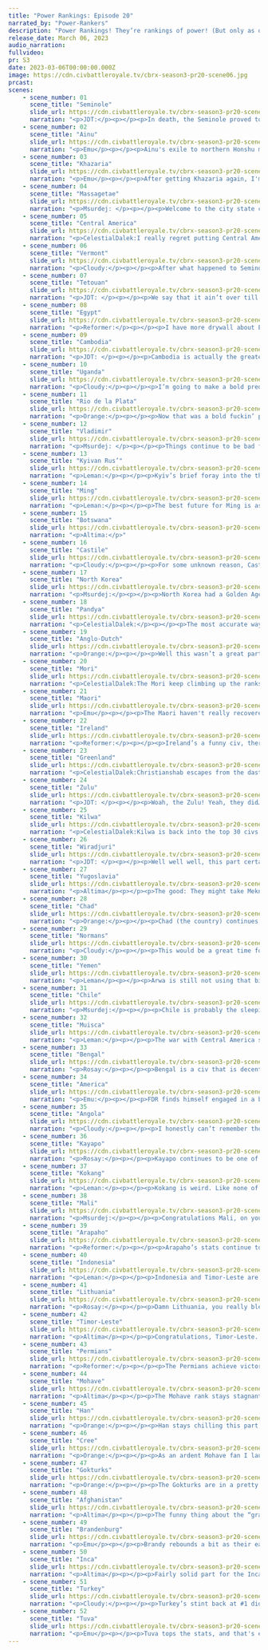 ```yaml
---
title: "Power Rankings: Episode 20"
narrated_by: "Power-Rankers"
description: "Power Rankings! They’re rankings of power! (But only as of the instant of the end of the previous episode, as these are not meant to be future predictions!) Power Rankings!"
release_date: March 06, 2023
audio_narration:
fullvideo:
pr: S3
date: 2023-03-06T00:00:00.000Z
image: https://cdn.civbattleroyale.tv/cbrx-season3-pr20-scene06.jpg
prcast:
scenes:
    - scene_number: 01
      scene_title: "Seminole"
      slide_url: https://cdn.civbattleroyale.tv/cbrx-season3-pr20-scene01.jpg
      narration: "<p>JDT:</p><p></p><p>In death, the Seminole proved to be more entertaining than they ever were or would have been in life. With their dying breaths, the shamans of the crocoboys cursed the lands of the Everglades, gripping the US with an untimely curse, and Micanopy’s death has caused a mass uprising across large swathes of the US’s tropical regions. The Seminole weren’t expected to be a big power in any means. However, even said expectation was tempered when the USA decided to larp and seized Apopka within the first 5 parts. From then on, the Seminole bided their time in their reservation in the Everglades, watching the world go by and becoming a contender for most boring civ. With their death, and their last gasp suffocating the USA however, I can say this - Micanopy, you have firmly fought out from the ranks of the most boring with the final uprising. If this harkens the fall from grace of the USA, then how fitting would it be that it comes from one of the tribes that were sturdiest against them in real life. F. </p>"
    - scene_number: 02
      scene_title: "Ainu"
      slide_url: https://cdn.civbattleroyale.tv/cbrx-season3-pr20-scene02.jpg
      narration: "<p>Emu</p><p></p><p>Ainu's exile to northern Honshu may be just about at its end, as their southern neighbors who decided they didn't want to settle the region for so long decide they actually do want it very much and are willing to straight up murder Shakushain for it. There's not really much at all to say about Ainu, they lived up to everyone's expectations pretty much exactly. There was no way they weren't going to end up severely boxed in.</p>"
    - scene_number: 03
      scene_title: "Khazaria"
      slide_url: https://cdn.civbattleroyale.tv/cbrx-season3-pr20-scene03.jpg
      narration: "<p>Emu</p><p></p><p>After getting Khazaria again, I'm beginning to think Bulan and I are trapped in the same hell. Bulan gained a city-state friend in Tomyris this week, but I'm not really sure how much that will help them in a practical sense. I gained the motivation to finish editing some video that had been sitting on my hard drive for a few months this week, but I'm not sure how much that will help me in a practical sense. Bulan has a trireme, though, and I don't, so I think he's winning this one so far.</p>"
    - scene_number: 04
      scene_title: "Massagetae"
      slide_url: https://cdn.civbattleroyale.tv/cbrx-season3-pr20-scene04.jpg
      narration: "<p>Msurdej: </p><p></p><p>Welcome to the city state club Tomyris. After your double dealt beatdown brought to you by Tuva and the Permians, you now only have the city of Asir to their name. This means you’ll probably die either to Afghanistan or Turkey. So enjoy the last bits of life you have, you won’t have them for long.</p>"
    - scene_number: 05
      scene_title: "Central America"
      slide_url: https://cdn.civbattleroyale.tv/cbrx-season3-pr20-scene05.jpg
      narration: "<p>CelestialDalek:I really regret putting Central America in 10th in part 0. Let’s look on the bright side: they have their capital. Somehow. They have good tech for a rump state, a dead army, a dead navy, and a graveyard of dead dreams. They will die soon. But Morazon has ensured that their death will not be today, because the power rankings release on Mondays and episodes on Tuesdays.</p>"
    - scene_number: 06
      scene_title: "Vermont"
      slide_url: https://cdn.civbattleroyale.tv/cbrx-season3-pr20-scene06.jpg
      narration: "<p>Cloudy:</p><p></p><p>After what happened to Seminole,Vermont had better believe that they’re next.</p>"
    - scene_number: 07
      scene_title: "Tetouan"
      slide_url: https://cdn.civbattleroyale.tv/cbrx-season3-pr20-scene07.jpg
      narration: "<p>JDT: </p><p></p><p>We say that it ain’t over till the fat lady sings. Unfortunately for the Tetouan, the fat lady is singing rather hard right about now. Sayyida has lost her home base, and is now confined to a meager territory around the city of Sale. Surrounded completely by the Malians, Normans and Castillians, two of which could crush her in a dime, it's looking rather grim for our favourite female pirate. </p>"
    - scene_number: 08
      scene_title: "Egypt"
      slide_url: https://cdn.civbattleroyale.tv/cbrx-season3-pr20-scene08.jpg
      narration: "<p>Reformer:</p><p></p><p>I have more drywall about Egypt than I- Fuck, I did it again!</p>"
    - scene_number: 09
      scene_title: "Cambodia"
      slide_url: https://cdn.civbattleroyale.tv/cbrx-season3-pr20-scene09.jpg
      narration: "<p>JDT: </p><p></p><p>Cambodia is actually the greatest civ in the game. Wanna know why? Because they’re an exercise in describing increasingly creative ways of saying “this civ did nothing.” Take this writeup for example. I could give a very simple, “this civ did nothing and went up 2 ranks because 2 previously better civs are getting bodied,” but no, I am not doing that! I like to pad out and describe, and look, I did a quasi-meta analysis of the PRs while still accurately describing Cambodia’s position! Truly incredible! Best civ, 10/10, would have them again! </p>"
    - scene_number: 10
      scene_title: "Uganda"
      slide_url: https://cdn.civbattleroyale.tv/cbrx-season3-pr20-scene10.jpg
      narration: "<p>Cloudy:</p><p></p><p>I’m going to make a bold prediction: Uganda survives until total war. You heard it here first.</p>"
    - scene_number: 11
      scene_title: "Rio de la Plata"
      slide_url: https://cdn.civbattleroyale.tv/cbrx-season3-pr20-scene11.jpg
      narration: "<p>Orange:</p><p></p><p>Now that was a bold fuckin’ play wasn’t it Jose? To be fair it was probably the best play, seeing if they could attack the Incas while their army is off in the Pacific. Too bad Jose forgot that the Incas have a lot of production ready to push those waves back. Maybe if they focused down one city they could’ve done something, but it seems RDLP is just going to keep slipping further down. </p>"
    - scene_number: 12
      scene_title: "Vladimir"
      slide_url: https://cdn.civbattleroyale.tv/cbrx-season3-pr20-scene12.jpg
      narration: "<p>Msurdej: </p><p></p><p>Things continue to be bad for Vlad, but not as bad as you think. Sure, they keep losing cities to Lithuania, but the cities they’ve lost are mostly Siberian exclaves. The core remains strong, and continues to weather the assault while Lithuania is running lower and lower on troops. Can Vsevolod hold out long enough and secure his country’s (nominal) safety?</p>"
    - scene_number: 13
      scene_title: "Kyivan Rus’"
      slide_url: https://cdn.civbattleroyale.tv/cbrx-season3-pr20-scene13.jpg
      narration: "<p>Leman:</p><p></p><p>Kyiv’s brief foray into the thirties is over for now. Let’s see if enough other civs die for them to make it back there.</p>"
    - scene_number: 14
      scene_title: "Ming"
      slide_url: https://cdn.civbattleroyale.tv/cbrx-season3-pr20-scene14.jpg
      narration: "<p>Leman:</p><p></p><p>The best future for Ming is as a stepping stone on the Mori redemption arc.</p>"
    - scene_number: 15
      scene_title: "Botswana"
      slide_url: https://cdn.civbattleroyale.tv/cbrx-season3-pr20-scene15.jpg
      narration: "<p>Altima:</p>"
    - scene_number: 16
      scene_title: "Castile"
      slide_url: https://cdn.civbattleroyale.tv/cbrx-season3-pr20-scene16.jpg
      narration: "<p>Cloudy:</p><p></p><p>For some unknown reason, Castile holds steady despite facing a potentially disastrous Malian invasion. Maybe we’re just waiting to see if it’s actually as bad as it looks. But personally, I think they deserve a drop, because they’re all but certain to lose Burgos, even if the war stalls out after that. And when you only have four cities,* losing one of them is... kind of a big deal.</p><p></p><p>*Oviedo, a depopulated husk, barely counts. On the plus side though, if this new war prompts Isabella to make peace with Michael Collins, then they might actually keep it.</p>"
    - scene_number: 17
      scene_title: "North Korea"
      slide_url: https://cdn.civbattleroyale.tv/cbrx-season3-pr20-scene17.jpg
      narration: "<p>Msurdej:</p><p></p><p>North Korea had a Golden Age in this episode. Yay for them.</p>"
    - scene_number: 18
      scene_title: "Pandya"
      slide_url: https://cdn.civbattleroyale.tv/cbrx-season3-pr20-scene18.jpg
      narration: "<p>CelestialDalek:</p><p></p><p>The most accurate way to describe Pandya is probably “India’s toenail”. With little land, hopelessly outclassed military, and bad stats, there’s little hope left for the two fish on their icon to wreak havoc upon the world. It’s just a waiting game to see who will muster the effort to kill them.</p>"
    - scene_number: 19
      scene_title: "Anglo-Dutch"
      slide_url: https://cdn.civbattleroyale.tv/cbrx-season3-pr20-scene19.jpg
      narration: "<p>Orange:</p><p></p><p>Well this wasn’t a great part for William, gotta say. Though to be fair, what is a good part for the A-D? Is it just when they don’t get attacked? Or do they have to conquer something for it to be a good part? Maybe they’ll win a religious victory or something, honestly good on them for doing well in that department at least. </p>"
    - scene_number: 20
      scene_title: "Mori"
      slide_url: https://cdn.civbattleroyale.tv/cbrx-season3-pr20-scene20.jpg
      narration: "<p>CelestialDalek:The Mori keep climbing up the ranks by not being as awful as some of the other civs. They now have a good chance to take down the Ainu, assuming that they don’t peace out after screwing an easy invasion up. Civs have done much dumber, and the Ainu will be there for a while unless the Gokturks get to them. Is Mori good, though? No. They’re still far behind everyone else, even though they have tried to catch up. </p>"
    - scene_number: 21
      scene_title: "Maori"
      slide_url: https://cdn.civbattleroyale.tv/cbrx-season3-pr20-scene21.jpg
      narration: "<p>Emu</p><p></p><p>The Maori haven't really recovered after giving away that city on their home island, and I wouldn't really expect them to in the future either. I had high hopes for them, but by now it's very apparent they're far from the legendary performance of their mk2 predecessors, or even X1's New Zealand. I suppose a weak Oceania had to happen eventually.</p>"
    - scene_number: 22
      scene_title: "Ireland"
      slide_url: https://cdn.civbattleroyale.tv/cbrx-season3-pr20-scene22.jpg
      narration: "<p>Reformer:</p><p></p><p>Ireland’s a funny civ, there’s a lot going on but not much to talk about. They’re still fighting Castile, yes. Oviedo must be REALLY valuable considering how much the two are willing to sacrifice for it. In the meantime, America and Greenland, former foes, unite forces to beat up Ireland from the other end. A true spitroast. If only Greenland didn’t almost immediately peace out, and America sent more than 6 units over. At this rate the American war is gonna be a net positive, not that it matters much when everyone hates your guts anyway. Poor Michael.</p>"
    - scene_number: 23
      scene_title: "Greenland"
      slide_url: https://cdn.civbattleroyale.tv/cbrx-season3-pr20-scene23.jpg
      narration: "<p>CelestialDalek:Christianshab escapes from the dastardly clutches of Ireland’s military. Greenland does not deserve to get away with this. I had high hopes for them, but maybe they’ll do what they did in the test runs and take over Brandenburg. All they need to do is build up a tech lead over Ireland, conquer Ireland, take down the Anglo-Dutch, hold off Brandenburg in a land war briefly, take their island holdings, blitz through Castile, and then they might be a few ranks below Brandenburg. Greenland sweep!</p>"
    - scene_number: 24
      scene_title: "Zulu"
      slide_url: https://cdn.civbattleroyale.tv/cbrx-season3-pr20-scene24.jpg
      narration: "<p>JDT: </p><p></p><p>Woah, the Zulu! Yeah, they did… nothing… and… why am I feeling so sleepy…</p>"
    - scene_number: 25
      scene_title: "Kilwa"
      slide_url: https://cdn.civbattleroyale.tv/cbrx-season3-pr20-scene25.jpg
      narration: "<p>CelestialDalek:Kilwa is back into the top 30 civs! It’s time for a Kilwa sweep! They’re above the Zulu now! Could they wage war on anyone? Beats me! We didn’t see them all part because they aren’t doing anything! This just means they are building up to take over Brandenburg with their navy and then have Kayapo cede all their cities to them in a peace deal. Naysayers will be thrown over a Kilwan ship of their choosing.</p>"
    - scene_number: 26
      scene_title: "Wiradjuri"
      slide_url: https://cdn.civbattleroyale.tv/cbrx-season3-pr20-scene26.jpg
      narration: "<p>JDT: </p><p></p><p>Well well well, this part certainly was not a good one for the Wiradjuri. After rising up the ranks with the subjugation of the Maori, it all comes crashing down as the Timorese and Incans come pounding on their empire. Most of the pacific isles and the entirety of Papua have fallen to the two, split perfectly down the middle, and both nations retain statistically significant military forces by their doorstep. Their army is shot, and while the rest of their stats remain very strong, we simply don’t know if they are “strong enough to take on two great powers at once,” level strong. And yes, they now have a proper intrusion into their own turf in the form of Timorese North Australia. Prepare for some more bashing courtesy of the Inca, before a peace deal and some major licking of wounds. </p>"
    - scene_number: 27
      scene_title: "Yugoslavia"
      slide_url: https://cdn.civbattleroyale.tv/cbrx-season3-pr20-scene27.jpg
      narration: "<p>Altima</p><p></p><p>The good: They might take Meknes by sea, one boat at a time. They went up a rank, probably mostly from the statistical noise of other’s failures.</p><p></p><p>The mixed: They might breach the Anglo-Dutch, but probably not. They’re definitely losing those African holdings, but to be fair, they didn’t really matter much anyway.</p><p></p><p>The bad: Their stats are sliding. Nothing irreparable in theory, but not a great sign when you’re already losing turf on one front and stagnating against a weaker foe.</p>"
    - scene_number: 28
      scene_title: "Chad"
      slide_url: https://cdn.civbattleroyale.tv/cbrx-season3-pr20-scene28.jpg
      narration: "<p>Orange:</p><p></p><p>Chad (the country) continues to do the Chad (the term used for people but said ironically) thing of getting caught up in a war they can hardly fight, just some light squabbles with the Normans. At least their stats are better than the rest of Africa (if you ignore Angola), though that’s not saying much… Maybe they can finally get around to killing Egypt soon, that’d be neat.</p>"
    - scene_number: 29
      scene_title: "Normans"
      slide_url: https://cdn.civbattleroyale.tv/cbrx-season3-pr20-scene29.jpg
      narration: "<p>Cloudy:</p><p></p><p>This would be a great time for the Normans to attack... well, anyone except Chad, really. They could easily finish off Tetouan or snag a couple cities from Mali, but for whatever reason, they aren’t. They have the fourth largest army in the world, most of which is boats, and they’re trying to invade a civ with which they only share land borders. Ridiculous.</p>"
    - scene_number: 30
      scene_title: "Yemen"
      slide_url: https://cdn.civbattleroyale.tv/cbrx-season3-pr20-scene30.jpg
      narration: "<p>Leman</p><p></p><p>Arwa is still not using that bigass army for anything and it's starting to be concerning. As other armies around Yemen grow, the one they have isn’t looking quite as impressive as it once was. The really spooky thing is Yemen’s weirdly low production, which is one lower than Greenland! That means that even in a war, Yemen won’t be able to sustain troop production against a powerful opponent like Turkey or Afghanistan. One of those two problems has to be fixed. Yemen either has to use its large army for some conquest or fix that production problem, and soon.</p>"
    - scene_number: 31
      scene_title: "Chile"
      slide_url: https://cdn.civbattleroyale.tv/cbrx-season3-pr20-scene31.jpg
      narration: "<p>Msurdej:</p><p></p><p>Chile is probably the sleepiest of the South American at the moment. While Inca, RDLP, and Muisca are all at war, and Kayapo are busy building, Chile is living up to its namesake and chilling. While biding their time may seem silly, if Allende can strike when Rio De La Plata has exhausted its army, they might be able to sweep their enemy’s holdings.</p>"
    - scene_number: 32
      scene_title: "Muisca"
      slide_url: https://cdn.civbattleroyale.tv/cbrx-season3-pr20-scene32.jpg
      narration: "<p>Leman:</p><p></p><p>The war with Central America seems to be tipping decisively into Muisca’s favor. Central America is down to two measly cities (thanks to Muisca) and Guatemala City is flipping. It’s only a matter of time before Muisca makes its first elimination of the game and gets to start contesting America for Caribbean dominance!</p><p></p><p>Just kidding. Muisca peaced out at the last minute. lol </p>"
    - scene_number: 33
      scene_title: "Bengal"
      slide_url: https://cdn.civbattleroyale.tv/cbrx-season3-pr20-scene33.jpg
      narration: "<p>Rosay:</p><p></p><p>Bengal is a civ that is decent on its own, pretty mediocre when compared to its competition. Like don't get me wrong they're perfectly fine but when compared to an established Afghanistan and an emerging Timor Leste and Indonesia, Bengal is looking a little lacking. That's not to say that their situation isn't completely unsalvageable by any means, just that they're really going to need to get strategic so I'm going to spitball a few ideas and see if Bengal goes with any of them. </p><p></p><p>Idea number 1: Take Pandya, just brute force a rump out of the game, would definitely make the PRs lives easier </p><p></p><p>Idea number 2: Work on Kokang, play incrementally against Kokang, Bengal does have a slight military advantage so the could chip away a city at a time </p><p></p><p>Idea number 3: Invade Madagascar, look Africa is really weak this game so if Bengal shows up in there with a successful invasion they take the area by default</p>"
    - scene_number: 34
      scene_title: "America"
      slide_url: https://cdn.civbattleroyale.tv/cbrx-season3-pr20-scene34.jpg
      narration: "<p>Emu:</p><p></p><p>FDR finds himself engaged in a battle for Philly, and he takes out his anger at the fact that his supply lines don't reach by taking Cuscowilla. This unites the American core with its Caribbean possessions. Manifest Destiny still looks very achievable, but the window isn't looking very big now. America is probably the weakest contender for North America at the moment, but they are still a contender. It really says a lot about the continent that they have four top 20 civs at this stage in the game.</p>"
    - scene_number: 35
      scene_title: "Angola"
      slide_url: https://cdn.civbattleroyale.tv/cbrx-season3-pr20-scene35.jpg
      narration: "<p>Cloudy:</p><p></p><p>I honestly can’t remember the last time Angola did something. Can you?</p>"
    - scene_number: 36
      scene_title: "Kayapo"
      slide_url: https://cdn.civbattleroyale.tv/cbrx-season3-pr20-scene36.jpg
      narration: "<p>Rosay:</p><p></p><p>Kayapo continues to be one of if not the goofiest civ this run as they seem to have forgotten that they are in a domination only game, yet are (debatably) the 2nd best civ in South America due to tech advantage alone. Despite Turkey closing that gap, Kayapo's raw technological prowess (and to a lesser extent, their high production) simply cannot be ignored, and unlike some civs, Kayapo has terrain to protect them. There is actually a new opportunity that is arising however in the form of Rio de La Plata's last stand against the Inca. The Incan cities of Machu and Sao Salvador are currently under attack by a desperate Rio de La Plata, and this could actually be a huge opportunity for Kayapo. Rio de La Plata is probably going to take at least Machu with heavy losses, and that might result in just enough of a warmonger penalty for Kayapo to declare war on Rio and take Machu for themselves, followed by the entirety of Rio De La Plata. There is actual precedent for this too with Brazil, and Kayapo's troops are already in position so this might actually happen.</p>"
    - scene_number: 37
      scene_title: "Kokang"
      slide_url: https://cdn.civbattleroyale.tv/cbrx-season3-pr20-scene37.jpg
      narration: "<p>Leman:</p><p></p><p>Kokang is weird. Like none of their stats are bad but none of them are incredible either? They’ve got a bunch of really strong neighbors, few expansion opportunities, and seem to have a lot of vulnerable cities (see the recent war with Indonesia). That being said, their science is top ten, they have an above average number of cities, and a top fifteenish army and production. Putting all that together, I never really know where to rank them. I know its somewhere in the teens but I waffle on exactly where. I hope they have a nice, decisive war with Han or someone so I can know the answer to this question finally, but until then, I guess 16th is good for now.</p>"
    - scene_number: 38
      scene_title: "Mali"
      slide_url: https://cdn.civbattleroyale.tv/cbrx-season3-pr20-scene38.jpg
      narration: "<p>Msurdej:</p><p></p><p>Congratulations Mali, on your first capital of the game. With the capture of Tetouan, and their subsequent capitulation, Mali has proven themselves to be capable warriors. And they show no signs of stopping, hoping to conquer Castile and control the entrance to the Mediterranean. While it seems like they have the clear advantage in military and production, it remains to be seen whether Sundiata will be able to bring his force to bear.</p>"
    - scene_number: 39
      scene_title: "Arapaho"
      slide_url: https://cdn.civbattleroyale.tv/cbrx-season3-pr20-scene39.jpg
      narration: "<p>Reformer:</p><p></p><p>Arapaho’s stats continue to fall while their neighbors all continue to fight wars, whether offensive or defensive. Normally when a civ of this size is turtling, you’d expect their stats comparatively to improve. Arapaho is managing to be both horribly inactive while failing to keep up. It’d make me sad if I hadn’t disliked the civ from the get-go. Anyway, for opportunities…I’d probably go for Cree, but even that’d probably be a defeat despite Cree already fighting two great powers. </p>"
    - scene_number: 40
      scene_title: "Indonesia"
      slide_url: https://cdn.civbattleroyale.tv/cbrx-season3-pr20-scene40.jpg
      narration: "<p>Leman:</p><p></p><p>Indonesia and Timor-Leste are still our rising stars from Oceania. While Timor-Leste has better science and production, Indonesia has a few more cities and a much bigger military, and is no slouch in its other stats either. We’re a little disappointed that Indonesia didn’t capture Muse a part ago, and then didn’t really do much this part, but as long as the stats keep up with their powerful neighbors, Indonesia is in a really good spot.</p>"
    - scene_number: 41
      scene_title: "Lithuania"
      slide_url: https://cdn.civbattleroyale.tv/cbrx-season3-pr20-scene41.jpg
      narration: "<p>Rosay:</p><p></p><p>Damn Lithuania, you really blew it. Lithuania's rank drops to the lowest point since part 1, after failing horrendously in taking anything off of Vladimir, the Permians have stepped in and have actually managed to swipe a few cities. Hell even Tuva got a piece of the action this part taking a free city in northern siberia. Now Lithuania's military has been horribly gutted and vultures like the Kyivan Rus or actual present dangers like Brandenburg could cause serious damage to the Lithuanian core. If I had to name one thing that went right for Lithuania this part it's that they made some progress on T'ver, that's it.</p>"
    - scene_number: 42
      scene_title: "Timor-Leste"
      slide_url: https://cdn.civbattleroyale.tv/cbrx-season3-pr20-scene42.jpg
      narration: "<p>Altima</p><p></p><p>Congratulations, Timor-Leste. You have successfully done what no other Civ in your region has done this early on, and breached into Superfortress Australia, and held your gains in actual combat. Next question; what now? Can you carpet up the beachhead in advance of future conflict with Wiradjuri, who will surely want to take the north once their current hellfight with the Inca ends? Will you take the fight on the seas to Indonesia, to halt the growth of a potential future rival in the bud? Maybe the Inca? Either way, it is time to build up. You’ve little time to savor your four point swing, there’s too much still to do.</p>"
    - scene_number: 43
      scene_title: "Permians"
      slide_url: https://cdn.civbattleroyale.tv/cbrx-season3-pr20-scene43.jpg
      narration: "<p>Reformer:</p><p></p><p>The Permians achieve victories on all fronts, first reducing Massagetae to a city-state on the Caspian, then taking two Lithuanian cities. And seeing as their stats are on the rise as well, raising them back to the top 10 for the first time since Part 9 seems apt. They had their struggles, and they’ve come out stronger, but the struggle is far from over. Tuva, a #1 candidate, still stands to the east. Lithuania, one of the strongest civs on the cylinder since the dawn of time, is attempting to breach through Vladimir to properly border Perm. And, of course, with Massagetae gone, Afghanistan is a neighbor to the south now. The time of weak neighbors is over, and the next war for Perm must be a war against a fellow top 10 civ…and I don’t like their odds against any option. We’ll have to wait and see.</p>"
    - scene_number: 44
      scene_title: "Mohave"
      slide_url: https://cdn.civbattleroyale.tv/cbrx-season3-pr20-scene44.jpg
      narration: "<p>Altima</p><p></p><p>The Mohave rank stays stagnant into their war against the Cree. While they’ve taken some early clay, the rough terrain stands to seriously impede their further moves even with two other relevant powers fighting alongside them, and Wabasca as a city is just not worth a rank alone.  If they can push out past the myriad mountains in the coming part, we’ll have more to say, but for now, the war is too young.</p>"
    - scene_number: 45
      scene_title: "Han"
      slide_url: https://cdn.civbattleroyale.tv/cbrx-season3-pr20-scene45.jpg
      narration: "<p>Orange:</p><p></p><p>Han stays chilling this part, just consolidating and growing their recent conquests. They are pretty safe to attack despite the other powers on their borders, they’ve shown enough of that in wars already, so it seems their best bet right now is to try and move into Korea and Japan. Either way though, they are the happiest civ so they are clearly doing something right and I shouldn’t tell them what to do. :)</p>"
    - scene_number: 46
      scene_title: "Cree"
      slide_url: https://cdn.civbattleroyale.tv/cbrx-season3-pr20-scene46.jpg
      narration: "<p>Orange:</p><p></p><p>As an ardent Mohave fan I laugh as Poundmaker tumbles out of their second place standing. Though I must note that they still do have insane production and don’t have the happiness issues Mohave is struggling with (Altima didn’t say but they are at -13 rn). However, that unhappiness in their attacker isn’t going to change the fact that they have 10k more troops and are gaining a further lead in tech. Will they manage to build troops fast enough to beat back the stronger horde?</p>"
    - scene_number: 47
      scene_title: "Gokturks"
      slide_url: https://cdn.civbattleroyale.tv/cbrx-season3-pr20-scene47.jpg
      narration: "<p>Orange:</p><p></p><p>The Gokturks are in a pretty prime position at this point, they are quickly consolidating the Bering Strait and are working on attacking the Cree now. Only thing that is an issue really is their tech, 8 below Poundmaker, which is pretty significant at this point in the game. But for now, they do have the production and men to keep fighting as much as they need to, and it seems the only thing that’s going to stop them now is a joint Tuva-Han attack from behind.</p>"
    - scene_number: 48
      scene_title: "Afghanistan"
      slide_url: https://cdn.civbattleroyale.tv/cbrx-season3-pr20-scene48.jpg
      narration: "<p>Altima</p><p></p><p>The funny thing about the “graveyard of Empires” bit is that the factors that go into that nickname also make it kinda ass to push out of, as can be seen by their failure to breach the weaker Kokang because of all these mountains and hills. They’re still a strong civ, but what they can do with that strength remains to be seen.</p>"
    - scene_number: 49
      scene_title: "Brandenburg"
      slide_url: https://cdn.civbattleroyale.tv/cbrx-season3-pr20-scene49.jpg
      narration: "<p>Emu</p><p></p><p>Brandy rebounds a bit as their eastern neighbor falters in their fight to make their way to the Urals. Europe is strange this game—there are plenty of civs I could identify as powerhouses (powerhice?), but none of them are really doing much of anything. Nonetheless, I have to recognize Fred-Willy as the leader in the fight for Europe. It remains to be seen whether they'll ever actually conquer Europe, but I don't think any other power indigenous to the continent will ever have it in them to pierce into the heart of our German frontrunner.</p>"
    - scene_number: 50
      scene_title: "Inca"
      slide_url: https://cdn.civbattleroyale.tv/cbrx-season3-pr20-scene50.jpg
      narration: "<p>Altima</p><p></p><p>Fairly solid part for the Inca. They’ve taken a large swathe of Wiradjuran island holdings, and now stand within sight of Australia proper, though an actual assault on the continent is probably out of the cards for now. Still, there are some issues on the docket; the last-ditch Rio assault on Machu actually stands more of a chance than it has any right to, and the Kayapo continue to be a scary question mark standing right on their border. Rio probably won’t breach Machu, and Kayapo will probably stay sleepy and under-armed, but these are still factors to consider. The world’s Inca’s oyster, but we’ll have to see what they make of it; how much more Wiradjuri clay they can make off with, and if they can hold their isolated holdings on the Rio border.</p>"
    - scene_number: 51
      scene_title: "Turkey"
      slide_url: https://cdn.civbattleroyale.tv/cbrx-season3-pr20-scene51.jpg
      narration: "<p>Cloudy:</p><p></p><p>Turkey’s stint back at #1 didn’t last long, but we did decided to keep them in #2, given their extremely strong science—now only two beakers behind the Kayapo—and their well-rounded stats in other areas. That said, this episode marked the first time Yemen had more troops than Turkey, which is a warning sign, given that Yemen has already had a large army on Turkey’s sudden border for some time. If Arwa al-Sulayhi were to attack soon—and the relative army sizes increase the probability that she will do so—then Turkey could be in trouble.</p>"
    - scene_number: 52
      scene_title: "Tuva"
      slide_url: https://cdn.civbattleroyale.tv/cbrx-season3-pr20-scene52.jpg
      narration: "<p>Emu</p><p></p><p>Tuva tops the stats, and that's enough to catapult them from bronze to gold this part. The stability of this position is by no means ensured though, there's been a lot of discussion over the past month over how no one really deserves 1st. None of the current frontrunners have really wowed the rankers in a way that makes us say ”You. You will be the one with all the figgy pudding.” So here Tuva stands, first place in the way Siberian civs usually end up there for a while, its armies waiting to either do something or be rendered obsolete by some upstart to the south or west. Best of luck to you, Donduk Kuular.</p>"
---
```

